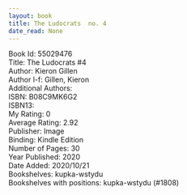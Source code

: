 ```yaml
---
layout: book
title: The Ludocrats  no. 4
date_read: None
---
```


Book Id: 55029476<br />
Title: The Ludocrats #4<br />
Author: Kieron Gillen<br />
Author l-f: Gillen, Kieron<br />
Additional Authors: <br />
ISBN: B08C9MK6G2<br />
ISBN13: <br />
My Rating: 0<br />
Average Rating: 2.92<br />
Publisher: Image<br />
Binding: Kindle Edition<br />
Number of Pages: 30<br />
Year Published: 2020<br />
Date Added: 2020/10/21<br />
Bookshelves: kupka-wstydu<br />
Bookshelves with positions: kupka-wstydu (#1808)<br />

